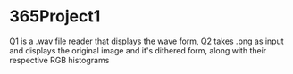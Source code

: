 # 365Project1
Q1 is a .wav file reader that displays the wave form,
Q2 takes .png as input and displays the original image and it's dithered form, along with their respective RGB histograms
